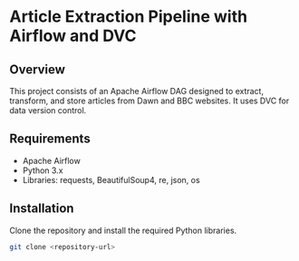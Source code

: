 # Article Extraction Pipeline with Airflow and DVC

## Overview
This project consists of an Apache Airflow DAG designed to extract, transform, and store articles from Dawn and BBC websites. It uses DVC for data version control.

## Requirements
- Apache Airflow
- Python 3.x
- Libraries: requests, BeautifulSoup4, re, json, os

## Installation
Clone the repository and install the required Python libraries.
```bash
git clone <repository-url>
